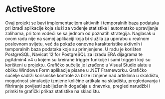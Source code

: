 # ActiveStore

Ovaj projekt se bavi implementacijom aktivnih i temporalnih baza podataka pri izradi aplikacije koja služi za vođenje statistike i automatsko upravljanje zalihama, pri tom vodeći se sa jednom od poznatih strategija. Naglasak u ovom radu nije na samoj aplikaciji koja bi služila za uporabu u realnom poslovnom svijetu, već da pokaže osnovne karakteristike aktivnih i temporalnih baza podataka koje su primjenjene. U radu je korišten PostgreSQL, Navicat 12 for PostgreSQL za izradu ERA dijagrama te pgAdmin4 v4 u kojem su kreirane trigger funkcije i sami triggeri koji su korišteni u projektu. Grafičko sučelje je izrađeno u Visual Studio alatu u obliku Windows Form aplikacije pisane u .NET Frameworku. Grafičko sučelje sadrži korisničke kontrole za brze izmjene nad artiklima u skaldištu, mogućnost simulacije izmjene količine artikala na skladištu, pregledavanja i filtriranje povijesti zabilježenih događaja u dnevnku, pregled narudžbi i primki te grafički prikaz statistike na skladištu.
